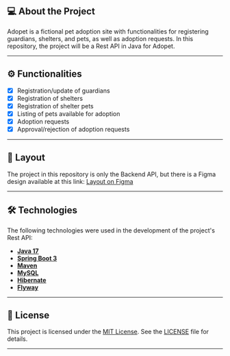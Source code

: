 ## 💻 About the Project

Adopet is a fictional pet adoption site with functionalities for registering guardians, shelters, and pets, as well as adoption requests. In this repository, the project will be a Rest API in Java for Adopet.

---

## ⚙️ Functionalities

- [x] Registration/update of guardians
- [x] Registration of shelters
- [x] Registration of shelter pets
- [x] Listing of pets available for adoption
- [x] Adoption requests
- [x] Approval/rejection of adoption requests

---

## 🎨 Layout

The project in this repository is only the Backend API, but there is a Figma design available at this link: <a href="https://www.figma.com/file/TlfkDoIu8uyjZNla1T8TpH?embed_host=notion&kind=&node-id=518%3A11&t=esSUkfGQEWUeUASj-1&type=design&viewer=1">Layout on Figma</a>

---

## 🛠 Technologies

The following technologies were used in the development of the project's Rest API:

- **[Java 17](https://www.oracle.com/java)**
- **[Spring Boot 3](https://spring.io/projects/spring-boot)**
- **[Maven](https://maven.apache.org)**
- **[MySQL](https://www.mysql.com)**
- **[Hibernate](https://hibernate.org)**
- **[Flyway](https://flywaydb.org)**

---

## 📝 License

This project is licensed under the [MIT License](https://opensource.org/licenses/MIT). See the [LICENSE](LICENSE) file for details.

---